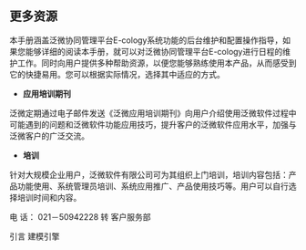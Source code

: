 ## 更多资源

本手册涵盖泛微协同管理平台E-cology系统功能的后台维护和配置操作指导，如果您能够详细的阅读本手册，就可以对泛微协同管理平台E-cology进行日程的维护工作。同时向用户提供多种帮助资源，以便您能够熟练使用本产品，从而感受到它的快捷易用。您可以根据实际情况，选择其中适应的方式。

*   **应用培训期刊**

泛微定期通过电子邮件发送《泛微应用培训期刊》向用户介绍使用泛微软件过程中可能遇到的问题和泛微软件功能应用技巧，提升客户的泛微软件应用水平，加强与泛微客户的广泛交流。

*   **培训**

针对大规模企业用户，泛微软件有限公司可为其组织上门培训，培训内容包括：产品功能使用、系统管理员培训、系统应用推广、产品使用技巧等。用户可以自行选择培训时间和内容。

电 话： 021－50942228 转 客户服务部

引言 建模引擎